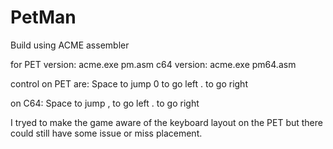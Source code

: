 # PetMan

Build using ACME assembler

for PET version: acme.exe pm.asm
c64 version: acme.exe pm64.asm

control on PET are:
Space to jump
0 to go left
. to go right

on C64:
Space to jump
, to go left
. to go right

I tryed to make the game aware of the keyboard layout on the PET but there could still have some issue or miss placement.
